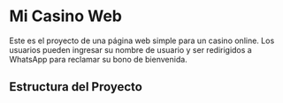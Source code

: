 # Mi Casino Web

Este es el proyecto de una página web simple para un casino online. Los usuarios pueden ingresar su nombre de usuario y ser redirigidos a WhatsApp para reclamar su bono de bienvenida.

## Estructura del Proyecto

